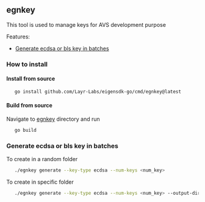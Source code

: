 ## egnkey
This tool is used to manage keys for AVS development purpose

Features:
- [Generate ecdsa or bls key in batches](#generate-ecdsa-or-bls-key-in-batches)

### How to install
#### Install from source
```bash
   go install github.com/Layr-Labs/eigensdk-go/cmd/egnkey@latest
```

#### Build from source
Navigate to [egnkey](../egnkey/) directory and run
```bash
   go build
```

### Generate ecdsa or bls key in batches

To create in a random folder
```bash
   ./egnkey generate --key-type ecdsa --num-keys <num_key>
```

To create  in specific folder
```bash
   ./egnkey generate --key-type ecdsa --num-keys <num_key> --output-dir <path_to_folder>
```